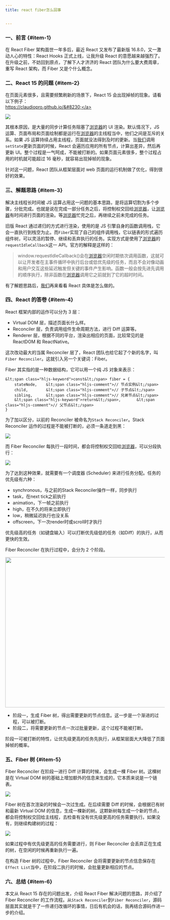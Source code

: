 ```yaml
---
title: react fiber怎么回事


---
```

### 一、前言 {#item-1}

在 React Fiber 架构面世一年多后，最近 React 又发布了最新版 16.8.0，又一激动人心的特性：React Hooks 正式上线，让我升级 React 的意愿越来越强烈了。在升级之前，不妨回到原点，了解下人才济济的 React 团队为什么要大费周章，重写 React 架构，而 Fiber 又是个什么概念。

### 二、React 15 的问题 {#item-2}

在页面元素很多，且需要频繁刷新的场景下，React 15 会出现掉帧的现象。请看以下例子：  
<a href="https://claudiopro.github.io/react-fiber-vs-stack-demo/" rel="nofollow">https://claudiopro.github.io/&#8230;</a>

![](/images/posts/20210330131423953.gif)

其根本原因，是大量的同步计算任务阻塞了[浏览器](https://www.w3cdoc.com)的 UI 渲染。默认情况下，JS 运算、页面布局和页面绘制都是运行在[浏览器](https://www.w3cdoc.com)的主线程当中，他们之间是互斥的关系。如果 JS 运算持续占用主线程，页面就没法得到及时的更新。当[我们](https://www.w3cdoc.com)调用`setState`更新页面的时候，React 会遍历应用的所有节点，计算出差异，然后再更新 UI。整个过程是一气呵成，不能被打断的。如果页面元素很多，整个过程占用的时机就可能超过 16 毫秒，就容易出现掉帧的现象。

针对这一问题，React 团队从框架层面对 web 页面的运行机制做了优化，得到很好的效果。

### 三、解题思路 {#item-3}

解决主线程长时间被 JS 运算占用这一问题的基本思路，是将运算切割为多个步骤，分批完成。也就是说在完成一部分任务之后，将控制权交回给[浏览器](https://www.w3cdoc.com)，让[浏览器](https://www.w3cdoc.com)有时间进行页面的渲染。等[浏览器](https://www.w3cdoc.com)忙完之后，再继续之前未完成的任务。

旧版 React 通过递归的方式进行渲染，使用的是 JS 引擎自身的函数调用栈，它会一直执行到栈空为止。而`Fiber`实现了自己的组件调用栈，它以链表的形式遍历组件树，可以灵活的暂停、继续和丢弃执行的任务。实现方式是使用了[浏览器](https://www.w3cdoc.com)的`requestIdleCallback`这一 API。官方的解释是这样的：

> window.requestIdleCallback()会在[浏览器](https://www.w3cdoc.com)空闲时期依次调用函数，这就可以让开发者在主事件循环中执行后台或低优先级的任务，而且不会对像动画和用户交互这些延迟触发但关键的事件产生影响。函数一般会按先进先调用的顺序执行，除非函数在[浏览器](https://www.w3cdoc.com)调用它之前就到了它的超时时间。

有了解题思路后，[我们](https://www.w3cdoc.com)再来看看 React 具体是怎么做的。

### 四、React 的答卷 {#item-4}

React 框架内部的运作可以分为 3 层：

* Virtual DOM 层，描述页面长什么样。
* Reconciler 层，负责调用组件生命周期方法，进行 Diff 运算等。
* Renderer 层，根据不同的平台，渲染出相应的页面，比较常见的是 ReactDOM 和 ReactNative。

这次改动最大的当属 Reconciler 层了，React 团队也给它起了个新的名字，叫`Fiber Reconciler`。这就引入另一个关键词：Fiber。

Fiber 其实指的是一种数据结构，它可以用一个纯 JS 对象来表示：

```
&lt;span class="hljs-keyword">const&lt;/span> fiber = {
    stateNode,    &lt;span class="hljs-comment">// 节点实例&lt;/span>
    child,        &lt;span class="hljs-comment">// 子节点&lt;/span>
    sibling,      &lt;span class="hljs-comment">// 兄弟节点&lt;/span>
    &lt;span class="hljs-keyword">return&lt;/span>,       &lt;span class="hljs-comment">// 父节点&lt;/span>
}
```

为了加以区分，以前的 Reconciler 被命名为`Stack Reconciler`。Stack Reconciler 运作的过程是不能被打断的，必须一条道走到黑：

![](/images/posts/2022-12-26-11-16-13.png)

而 Fiber Reconciler 每执行一段时间，都会将控制权交回给[浏览器](https://www.w3cdoc.com)，可以分段执行：

![](/images/posts/2022-12-26-11-16-23.png)

为了达到这种效果，就需要有一个调度器 (Scheduler) 来进行任务分配。任务的优先级有六种：

* synchronous，与之前的Stack Reconciler操作一样，同步执行
* task，在next tick之前执行
* animation，下一帧之前执行
* high，在不久的将来立即执行
* low，稍微延迟执行也没关系
* offscreen，下一次render时或scroll时才执行

优先级高的任务（如键盘输入）可以打断优先级低的任务（如Diff）的执行，从而更快的生效。

Fiber Reconciler 在执行过程中，会分为 2 个阶段。


  <img loading="lazy" width="732" height="474" class="alignnone size-full wp-image-6645 shadow" src="https://haomou.oss-cn-beijing.aliyuncs.com/upload/2021/04/img_60880b06c5dd4.png" data-src="https://haomou.oss-cn-beijing.aliyuncs.com/upload/2021/04/img_60880b06c5dd4.png?x-oss-process=image/format,webp" alt="" srcset="https://haomou.oss-cn-beijing.aliyuncs.com/upload/2021/04/img_60880b06c5dd4.png?x-oss-process=image/format,webp 732w, https://haomou.oss-cn-beijing.aliyuncs.com/upload/2021/04/img_60880b06c5dd4.png?x-oss-process=image/quality,q_50/resize,m_fill,w_300,h_194/format,webp 300w" sizes="(max-width: 732px) 100vw, 732px" />

* 阶段一，生成 Fiber 树，得出需要更新的节点信息。这一步是一个渐进的过程，可以被打断。
* 阶段二，将需要更新的节点一次过批量更新，这个过程不能被打断。

阶段一可被打断的特性，让优先级更高的任务先执行，从框架层面大大降低了页面掉帧的概率。

### 五、Fiber 树 {#item-5}

Fiber Reconciler 在阶段一进行 Diff 计算的时候，会生成一棵 Fiber 树。这棵树是在 Virtual DOM 树的基础上增加额外的信息来生成的，它本质来说是一个链表。

![](/images/posts/2022-12-26-11-16-35.png)

Fiber 树在首次渲染的时候会一次过生成。在后续需要 Diff 的时候，会根据已有树和最新 Virtual DOM 的信息，生成一棵新的树。这颗新树每生成一个新的节点，都会将控制权交回给主线程，去检查有没有优先级更高的任务需要执行。如果没有，则继续构建树的过程：

![](/images/posts/2022-12-26-11-16-50.png)

如果过程中有优先级更高的任务需要进行，则 Fiber Reconciler 会丢弃正在生成的树，在空闲的时候再重新执行一遍。

在构造 Fiber 树的过程中，Fiber Reconciler 会将需要更新的节点信息保存在`Effect List`当中，在阶段二执行的时候，会批量更新相应的节点。

### 六、总结 {#item-6}

本文从 React 15 存在的问题出发，介绍 React Fiber 解决问题的思路，并介绍了 Fiber Reconciler 的工作流程。从`Stack Reconciler`到`Fiber Reconciler`，源码层面其实就是干了一件递归改循环的事情，日后有机会的话，我再结合源码作进一步的介绍。
